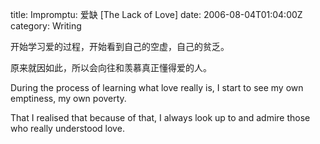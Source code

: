 title: Impromptu: 爱缺 [The Lack of Love]
date: 2006-08-04T01:04:00Z
category: Writing

开始学习爱的过程，开始看到自己的空虚，自己的贫乏。

原来就因如此，所以会向往和羡慕真正懂得爱的人。

During the process of learning what love really is, I start to see my own emptiness, my own poverty.

That I realised that because of that, I always look up to and admire those who really understood love.

